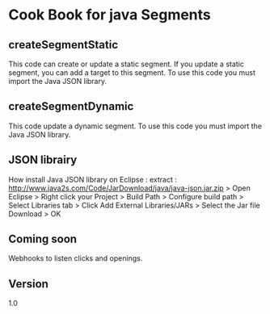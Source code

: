 Cook Book for java Segments
==


createSegmentStatic
--

This code can create or update a static segment. If you update a static segment, you can add a target to this segment.
To use this code you must import the Java JSON library.

createSegmentDynamic
--

This code update a dynamic segment.
To use this code you must import the Java JSON library.

JSON librairy
--

How install Java JSON library on Eclipse : extract : http://www.java2s.com/Code/JarDownload/java/java-json.jar.zip > Open Eclipse > Right click your Project > Build Path > Configure build path > Select Libraries tab > Click Add External Libraries/JARs > Select the Jar file Download > OK

Coming soon
--
Webhooks to listen clicks and openings.


Version
--

1.0 